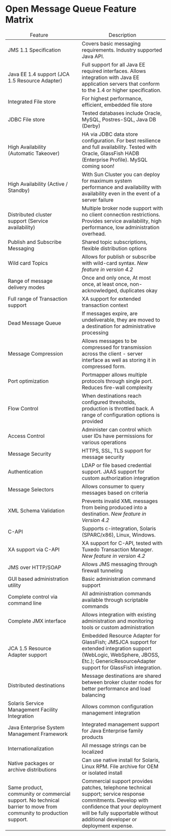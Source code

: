 # Open Message Queue Feature Matrix

<table width="95%" border="0" cellpadding="0" cellspacing="0" class="generic1">
  <thead>
    <tr valign="middle">
      <td width="43%"><div>
        <div align="center">Feature</div>
      </div></td>
      <td width="2%">&nbsp;</td>
      <td width="55%"><div>
        <div align="center">Description</div>
      </div></td>
    </tr>
  </thead>
  <tbody>
    <tr valign="middle">
      <td><div>JMS 1.1 Specification </div></td>
      <td>&nbsp;</td>
      <td><div>Covers basic messaging requirements. Industry supported Java API. </div></td>
    </tr>
    <tr valign="middle">
      <td><div class="generic1" id="body">Java EE 1.4 support (JCA 1.5 Resource Adapter) </div></td>
      <td>&nbsp;</td>
      <td><div>Full support for all Java EE required interfaces. Allows integration with Java EE application servers that conform to the 1.4 or higher specification. </div></td>
    </tr>
    <tr valign="middle">
      <td><div>Integrated File store</div></td>
      <td>&nbsp;</td>
      <td><div>For highest performance, efficient, embedded file store </div></td>
    </tr>
    <tr valign="middle">
      <td><div>JDBC File store </div></td>
      <td>&nbsp;</td>
      <td><div>Tested databases include Oracle, MySQL, Postres-SQL, Java DB (Derby) </div></td>
    </tr>
    <tr valign="middle">
      <td><div>High Availability (Automatic Takeover) </div></td>
      <td>&nbsp;</td>
      <td><div>HA via JDBC data store configuration. For best resilience and full availability. Tested with Oracle, GlassFish HADB (Enterprise Profile). MySQL coming soon! </div></td>
    </tr>
    <tr valign="middle">
      <td><div>High Availability (Active / Standby)  </div></td>
      <td>&nbsp;</td>
      <td><div>With Sun Cluster you can deploy for maximum system performance and availability with availability even in the event of a  server failure </div></td>
    </tr>
    <tr valign="middle">
      <td><div>Distributed cluster support (Service availability)</div></td>
      <td>&nbsp;</td>
      <td><div>Multiple broker node support with no client connection restrictions. Provides service availability, high performance, low administration overhead. </div></td>
    </tr>
    <tr valign="middle">
      <td><div>Publish and Subscribe Messaging </div></td>
      <td>&nbsp;</td>
      <td><div>Shared topic subscriptions, flexible distribution options </div></td>
    </tr>
    <tr valign="middle">
      <td><div>Wild card Topics </div></td>
      <td>&nbsp;</td>
      <td><div>Allows for publish or subscribe with wild-card syntax. <em>New feature in version 4.2 </em></div></td>
    </tr>
    <tr valign="middle">
      <td><div>Range of message delivery modes </div></td>
      <td>&nbsp;</td>
      <td><div>Once and only once, At most once, at least once, non-acknowledged, duplicates okay </div></td>
    </tr>
    <tr valign="middle">
      <td><div>Full range of Transaction support </div></td>
      <td>&nbsp;</td>
      <td><div>XA support for extended transaction context</div></td>
    </tr>
    <tr valign="middle">
      <td><div>Dead Message Queue</div></td>
      <td>&nbsp;</td>
      <td><div>If messages expire, are undeliverable, they are moved to a destination for administrative processing </div></td>
    </tr>
    <tr valign="middle">
      <td><div>Message Compression </div></td>
      <td>&nbsp;</td>
      <td><div>Allows messages to be compressed for transmission across the client - server interface as well as storing it in compressed form. </div></td>
    </tr>
    <tr valign="middle">
      <td><div>Port optimization </div></td>
      <td>&nbsp;</td>
      <td><div>Portmapper allows multiple protocols through single port. Reduces fire-wall complexity </div></td>
    </tr>
    <tr valign="middle">
      <td><div>Flow Control </div></td>
      <td>&nbsp;</td>
      <td><div>When destinations reach configured thresholds, production is throttled back. A range of configuration options is provided </div></td>
    </tr>
    <tr valign="middle">
      <td><div>Access Control </div></td>
      <td>&nbsp;</td>
      <td><div>Administer can control which user IDs have permissions for various operations </div></td>
    </tr>
    <tr valign="middle">
      <td><div>Message Security </div></td>
      <td>&nbsp;</td>
      <td><div>HTTPS, SSL, TLS support for message security </div></td>
    </tr>
    <tr valign="middle">
      <td><div>Authentication</div></td>
      <td>&nbsp;</td>
      <td><div>LDAP or file based credential support. JAAS support for custom authorization integration </div></td>
    </tr>
    <tr valign="middle">
      <td><div>Message Selectors</div></td>
      <td>&nbsp;</td>
      <td><div>Allows consumer to query messages based on criteria </div></td>
    </tr>
    <tr valign="middle">
      <td><div>XML Schema Validation </div></td>
      <td>&nbsp;</td>
      <td><div>Prevents invalid XML messages from being produced into a destination. <em>New feature in Version 4.2 </em></div></td>
    </tr>
    <tr valign="middle">
      <td><div>C-API</div></td>
      <td>&nbsp;</td>
      <td><div>Supports c-integration, Solaris (SPARC/x86), Linux, Windows. </div></td>
    </tr>
    <tr valign="middle">
      <td><div>XA support via C-API </div></td>
      <td>&nbsp;</td>
      <td><div>XA support for C-API, tested with Tuxedo Transaction Manager. <em>New feature  in version 4.2 </em></div></td>
    </tr>
    <tr valign="middle">
      <td><div>JMS over HTTP/SOAP </div></td>
      <td>&nbsp;</td>
      <td><div>Allows JMS messaging through firewall tunneling </div></td>
    </tr>
    <tr valign="middle">
      <td><div>GUI based administration utility  </div></td>
      <td>&nbsp;</td>
      <td><div>Basic administration command support </div></td>
    </tr>
    <tr valign="middle">
      <td><div>Complete control via command line </div></td>
      <td>&nbsp;</td>
      <td><div>All administration commands available through scriptable commands </div></td>
    </tr>
    <tr valign="middle">
      <td><div>Complete JMX interface</div></td>
      <td>&nbsp;</td>
      <td><div>Allows integration with existing administration and monitoring tools or custom administration </div></td>
    </tr>
    <tr valign="middle">
      <td><div>JCA 1.5 Resource Adapter support</div></td>
      <td>&nbsp;</td>
      <td><div>Embedded Resource Adapter for GlassFish; JMSJCA support for extended integration support (WebLogic, WebSphere, JBOSS, Etc.); GenericResourceAdapter support for GlassFish integration. </div></td>
    </tr>
    <tr valign="middle">
      <td><div>Distributed destinations </div></td>
      <td>&nbsp;</td>
      <td><div>Message destinations are shared between broker cluster nodes for better performance and load balancing </div></td>
    </tr>
    <tr valign="middle">
      <td><div>Solaris Service Management Facility Integration </div></td>
      <td>&nbsp;</td>
      <td><div>Allows common configuration management integration</div></td>
    </tr>
    <tr valign="middle">
      <td><div>Java Enterprise System Management Framework</div></td>
      <td>&nbsp;</td>
      <td><div>Integrated management support for Java Enterprise family products </div></td>
    </tr>
    <tr valign="middle">
      <td><div>Internationalization</div></td>
      <td>&nbsp;</td>
      <td><div>All message strings can be localized</div></td>
    </tr>
    <tr valign="middle">
      <td><div>Native packages or archive distributions </div></td>
      <td>&nbsp;</td>
      <td><div>Can use native install for Solaris, Linux RPM. File archive for OEM or isolated install</div></td>
    </tr>
    <tr valign="middle">
      <td><div>Same product, community or commercial support. No technical barrier to move from community to production support. </div></td>
      <td>&nbsp;</td>
      <td><div>Commercial support provides patches, telephone technical support; service response commitments. Develop with confidence that your deployment will be fully supportable without additional developer or deployment expense. </div></td>
    </tr>
  </tbody>
</table>
<p></p>
<p>&nbsp;</p>
</body>
</html>
